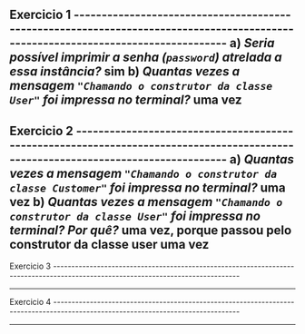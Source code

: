 Exercicio 1 ---------------------------------------------------------------------------------------------------------------------------------
    a) *Seria possível imprimir a senha (`password`) atrelada a essa instância?*
        sim
    b) *Quantas vezes a mensagem `"Chamando o construtor da classe User"` foi impressa no terminal?*
        uma vez
---------------------------------------------------------------------------------------------------------------------------------------------
Exercicio 2 ---------------------------------------------------------------------------------------------------------------------------------
    a) *Quantas vezes a mensagem `"Chamando o construtor da classe Customer"` foi impressa no terminal?* 
        uma vez
    b) *Quantas vezes a mensagem `"Chamando o construtor da classe User"` foi impressa no terminal? Por quê?*
        uma vez, porque passou pelo construtor da classe user uma vez
---------------------------------------------------------------------------------------------------------------------------------------------
Exercicio 3 ---------------------------------------------------------------------------------------------------------------------------------

---------------------------------------------------------------------------------------------------------------------------------------------
Exercicio 4 ---------------------------------------------------------------------------------------------------------------------------------

---------------------------------------------------------------------------------------------------------------------------------------------